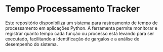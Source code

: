 # Tempo Processamento Tracker
Este repositório disponibiliza um sistema para rastreamento de tempo de processamento em aplicações Python.
A ferramenta permite monitorar e registrar quanto tempo cada função ou processo está levando para ser executado, facilitando a identificação de gargalos e a análise de desempenho do sistema.
